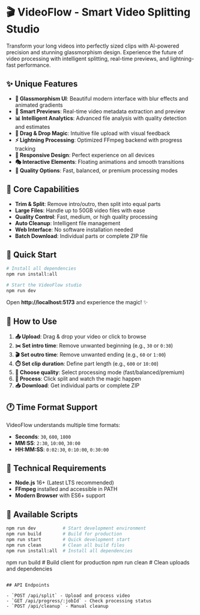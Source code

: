# 🎬 VideoFlow - Smart Video Splitting Studio

Transform your long videos into perfectly sized clips with AI-powered precision and stunning glassmorphism design. Experience the future of video processing with intelligent splitting, real-time previews, and lightning-fast performance.

## ✨ Unique Features

- **🎨 Glassmorphism UI**: Beautiful modern interface with blur effects and animated gradients
- **🧠 Smart Previews**: Real-time video metadata extraction and preview
- **📊 Intelligent Analytics**: Advanced file analysis with quality detection and estimates
- **🎯 Drag & Drop Magic**: Intuitive file upload with visual feedback
- **⚡ Lightning Processing**: Optimized FFmpeg backend with progress tracking
- **📱 Responsive Design**: Perfect experience on all devices
- **🎭 Interactive Elements**: Floating animations and smooth transitions
- **💎 Quality Options**: Fast, balanced, or premium processing modes

## 🚀 Core Capabilities

- **Trim & Split**: Remove intro/outro, then split into equal parts
- **Large Files**: Handle up to 50GB video files with ease
- **Quality Control**: Fast, medium, or high quality processing
- **Auto Cleanup**: Intelligent file management
- **Web Interface**: No software installation needed
- **Batch Download**: Individual parts or complete ZIP file

## 🎯 Quick Start

```bash
# Install all dependencies
npm run install:all

# Start the VideoFlow studio
npm run dev
```

Open **http://localhost:5173** and experience the magic! ✨

## 📱 How to Use

1. **📤 Upload**: Drag & drop your video or click to browse
2. **✂️ Set intro time**: Remove unwanted beginning (e.g., `30` or `0:30`)
3. **🎬 Set outro time**: Remove unwanted ending (e.g., `60` or `1:00`)
4. **⏱️ Set clip duration**: Define part length (e.g., `600` or `10:00`)
5. **💎 Choose quality**: Select processing mode (fast/balanced/premium)
6. **🚀 Process**: Click split and watch the magic happen
7. **📥 Download**: Get individual parts or complete ZIP

## 🕐 Time Format Support

VideoFlow understands multiple time formats:
- **Seconds**: `30`, `600`, `1800`
- **MM:SS**: `2:30`, `10:00`, `30:00`
- **HH:MM:SS**: `0:02:30`, `0:10:00`, `0:30:00`

## 🔧 Technical Requirements

- **Node.js** 16+ (Latest LTS recommended)
- **FFmpeg** installed and accessible in PATH
- **Modern Browser** with ES6+ support

## 📜 Available Scripts

```bash
npm run dev          # Start development environment
npm run build        # Build for production
npm run start        # Quick development start
npm run clean        # Clean all build files
npm run install:all  # Install all dependencies
```
npm run build        # Build client for production
npm run clean        # Clean uploads and dependencies
```

## API Endpoints

- `POST /api/split` - Upload and process video
- `GET /api/progress/:jobId` - Check processing status
- `POST /api/cleanup` - Manual cleanup
